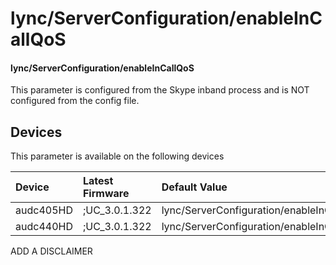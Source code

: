 ﻿---
description: lync/ServerConfiguration/enableInCallQoS
search:
    keywords: ['lync','ServerConfiguration','enableInCallQoS']
---

# lync/ServerConfiguration/enableInCallQoS

#### lync/ServerConfiguration/enableInCallQoS

This parameter is configured from the Skype inband process and is NOT configured from the config file.



## Devices
This parameter is available on the following devices

| Device | Latest Firmware | Default Value |
|:---|:---|:---|
| audc405HD | ;UC_3.0.1.322 | lync/ServerConfiguration/enableInCallQoS=0 
| audc440HD | ;UC_3.0.1.322 | lync/ServerConfiguration/enableInCallQoS=0 

ADD A DISCLAIMER
